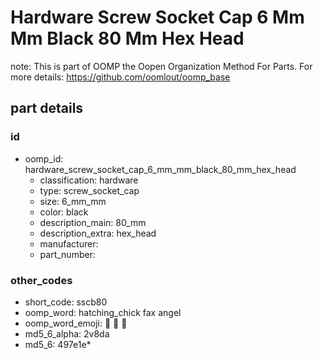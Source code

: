 # Hardware Screw Socket Cap 6 Mm Mm Black 80 Mm Hex Head  

note: This is part of OOMP the Oopen Organization Method For Parts. For more details: https://github.com/oomlout/oomp_base

##  part details





### id
* oomp_id: hardware_screw_socket_cap_6_mm_mm_black_80_mm_hex_head
  * classification: hardware
  * type: screw_socket_cap
  * size: 6_mm_mm
  * color: black
  * description_main: 80_mm
  * description_extra: hex_head
  * manufacturer: 
  * part_number: 

### other_codes
* short_code: sscb80
* oomp_word: hatching_chick fax angel
* oomp_word_emoji: :hatching_chick: :fax: :angel:
* md5_6_alpha: 2v8da
* md5_6: 497e1e* 